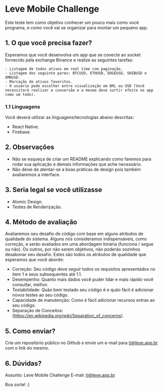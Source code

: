 # Leve Mobile Challenge

Este teste tem como objetivo conhecer um pouco mais como você programa, e como você vai se organizar para montar um pequeno app.

## 1. O que você precisa fazer?

Esperamos que você desenvolva um app que se conecte ao socket fornecido pela exchange Binance e realize as seguintes tarefas:

    - Listagem de todos ativos em real time com paginação.
    - Listagem dos seguinte pares: BTCUSD, ETHUSD, DOGEUSD, SHIBUSD e XMRUSD.
    - Marcação de ativos favoritos.
    - O usuário pode escolher entre visualização em BRL ou USD (Você necessitará realizar a conversão e a mesma deve surtir efeito no app como um todo).

### 1.1 Linguagens
Você deverá utilizar as linguagens/tecnologias abaixo descritas:

- React Native.
- Firebase.

## 2. Observações

- Não se esqueça de criar um README explicando como faremos para rodar sua aplicação e demais informações que ache necessário.
- Não deixe de atentar-se a boas práticas de design pois também avaliaremos a interface.

## 3. Seria legal se você utilizasse

- Atomic Design.
- Testes de Renderização.

## 4. Método de avaliação
Avaliaremos seu desafio de código com base em alguns atributos de qualidade do sistema. Alguns nós consideramos indispensáveis, como correção, e serão avaliados em uma abordagem binária (funciona / segue ou não). Os outros, por não serem objetivos, não poderão sozinhos desabonar seu desafio. Estes são todos os atributos de qualidade que esperamos que você aborde:

- Correção: Seu código deve seguir todos os requisitos apresentados no item 1 e seus subsequentes até 1.1.
- Desempenho: Quanto mais dados você puder lidar e mais rápido você consultar, melhor.
- Testabilidade: Quão bem testado seu código é e quão fácil é adicionar novos testes ao seu código.
- Capacidade de manutenção: Como é fácil adicionar recursos extras ao seu código.
- Separação de Conceitos: (https://en.wikipedia.org/wiki/Separation_of_concerns).


## 5. Como enviar?
Crie um repositório público no Github e envie um e-mail para ti@leve.app.br com o link do mesmo.

## 6. Dúvidas?
Assunto: Leve Mobile Challenge
E-mail: ti@leve.app.br

Boa sorte! :)
